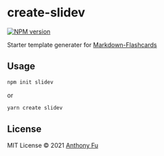 # create-slidev

[![NPM version](https://img.shields.io/npm/v/create-slidev?color=3AB9D4&label=)](https://www.npmjs.com/package/create-slidev)

Starter template generater for [Markdown-Flashcards](https://github.com/ChrisTowles/markdown-flashcards)

## Usage

```bash
npm init slidev
```

or

```bash
yarn create slidev
```

## License

MIT License © 2021 [Anthony Fu](https://github.com/antfu)

